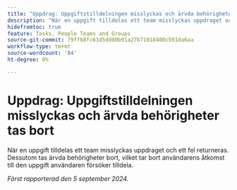 ```yaml
---
title: "Uppdrag: Uppgiftstilldelningen misslyckas och ärvda behörigheter tas bort"
description: "När en uppgift tilldelas ett team misslyckas uppdraget och ett fel returneras. Dessutom tas ärvda behörigheter bort, vilket tar bort användarens åtkomst till den uppgift som de försöker tilldela."
hidefromtoc: true
feature: Tasks, People Teams and Groups
source-git-commit: 79ffb8fc61d5dd80b91a27b71018400c591da6aa
workflow-type: tm+mt
source-wordcount: '84'
ht-degree: 0%

---
```


# Uppdrag: Uppgiftstilldelningen misslyckas och ärvda behörigheter tas bort

När en uppgift tilldelas ett team misslyckas uppdraget och ett fel returneras. Dessutom tas ärvda behörigheter bort, vilket tar bort användarens åtkomst till den uppgift användaren försöker tilldela.

_Först rapporterad den 5 september 2024._
